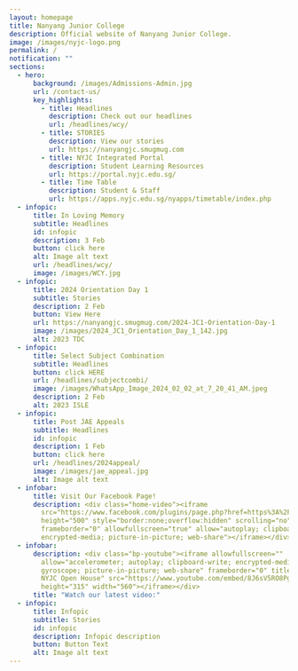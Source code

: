 ```yaml
---
layout: homepage
title: Nanyang Junior College
description: Official website of Nanyang Junior College.
image: /images/nyjc-logo.png
permalink: /
notification: ""
sections:
  - hero:
      background: /images/Admissions-Admin.jpg
      url: /contact-us/
      key_highlights:
        - title: Headlines
          description: Check out our headlines
          url: /headlines/wcy/
        - title: STORIES
          description: View our stories
          url: https://nanyangjc.smugmug.com
        - title: NYJC Integrated Portal
          description: Student Learning Resources
          url: https://portal.nyjc.edu.sg/
        - title: Time Table
          description: Student & Staff
          url: https://apps.nyjc.edu.sg/nyapps/timetable/index.php
  - infopic:
      title: In Loving Memory
      subtitle: Headlines
      id: infopic
      description: 3 Feb
      button: click here
      alt: Image alt text
      url: /headlines/wcy/
      image: /images/WCY.jpg
  - infopic:
      title: 2024 Orientation Day 1
      subtitle: Stories
      description: 2 Feb
      button: View Here
      url: https://nanyangjc.smugmug.com/2024-JC1-Orientation-Day-1
      image: /images/2024_JC1_Orientation_Day_1_142.jpg
      alt: 2023 TDC
  - infopic:
      title: Select Subject Combination
      subtitle: Headlines
      button: click HERE
      url: /headlines/subjectcombi/
      image: /images/WhatsApp_Image_2024_02_02_at_7_20_41_AM.jpeg
      description: 2 Feb
      alt: 2023 ISLE
  - infopic:
      title: Post JAE Appeals
      subtitle: Headlines
      id: infopic
      description: 1 Feb
      button: click here
      url: /headlines/2024appeal/
      image: /images/jae_appeal.jpg
      alt: Image alt text
  - infobar:
      title: Visit Our Facebook Page!
      description: <div class="home-video"><iframe
        src="https://www.facebook.com/plugins/page.php?href=https%3A%2F%2Fwww.facebook.com%2FNanyangjc%2F&tabs=timeline&width=340&height=500&small_header=false&adapt_container_width=true&hide_cover=false&show_facepile=true&appId"
        height="500" style="border:none;overflow:hidden" scrolling="no"
        frameborder="0" allowfullscreen="true" allow="autoplay; clipboard-write;
        encrypted-media; picture-in-picture; web-share"></iframe></div>
  - infobar:
      description: <div class="bp-youtube"><iframe allowfullscreen=""
        allow="accelerometer; autoplay; clipboard-write; encrypted-media;
        gyroscope; picture-in-picture; web-share" frameborder="0" title="2024
        NYJC Open House" src="https://www.youtube.com/embed/8J6sV5RO8Pg"
        height="315" width="560"></iframe></div>
      title: "Watch our latest video:"
  - infopic:
      title: Infopic
      subtitle: Stories
      id: infopic
      description: Infopic description
      button: Button Text
      alt: Image alt text
---
```

